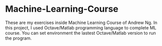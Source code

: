 # Machine-Learning-Course
These are my exercises inside Machine Learning Course of Andrew Ng.
In this project, I used Octave/Matlab programming language to complete ML course. 
You can set environment the lastest Octave/Matlab version to run the program.
